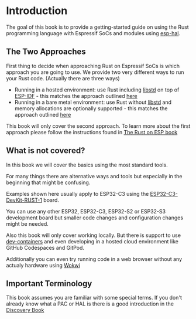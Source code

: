 # Introduction

The goal of this book is to provide a getting-started guide on using the Rust programming language with Espressif SoCs and modules using [esp-hal](https://github.com/esp-rs/esp-hal).

## The Two Approaches

First thing to decide when approaching Rust on Espressif SoCs is which approach you are going to use. We provide two very
different ways to run your Rust code. (Actually there are three ways)

- Running in a hosted environment: use Rust including [libstd](https://doc.rust-lang.org/std/) on top of [ESP-IDF](https://docs.espressif.com/projects/esp-idf/en/latest/esp32/index.html/) - this matches the approach outlined [here](https://docs.rust-embedded.org/book/intro/no-std.html#hosted-environments)
- Running in a bare metal environment: use Rust without [libstd](https://doc.rust-lang.org/std/) and memory allocations are optionally supported - this matches the approach outlined [here](https://docs.rust-embedded.org/book/intro/no-std.html#bare-metal-environments)

This book will only cover the second approach. To learn more about the first approach please follow the instructions found in [The Rust on ESP book](https://esp-rs.github.io/book/overview/using-the-standard-library.html)

## What is not covered?

In this book we will cover the basics using the most standard tools.

For many things there are alternative ways and tools but especially in the beginning that might be confusing.

Examples shown here usually apply to ESP32-C3 using the [ESP32-C3-DevKit-RUST-1](https://github.com/esp-rs/esp-rust-board) board.

You can use any other ESP32, ESP32-C3, ESP32-S2 or ESP32-S3 development board but smaller code changes and configuration changes might be needed.

Also this book will only cover working locally. But there is support to use [dev-containers](https://esp-rs.github.io/book/dependencies/installing-rust.html#using-containers) and even developing in a hosted cloud environment like GitHub Codespaces and GitPod. 

Additionally you can even try running code in a web browser without any actualy hardware using [Wokwi](https://wokwi.com/rust)

## Important Terminology

This book assumes you are familiar with some special terms. If you don't already know what a PAC or HAL is there is a good introduction in the [Discovery Book](https://docs.rust-embedded.org/discovery/microbit/04-meet-your-hardware/terminology.html)
